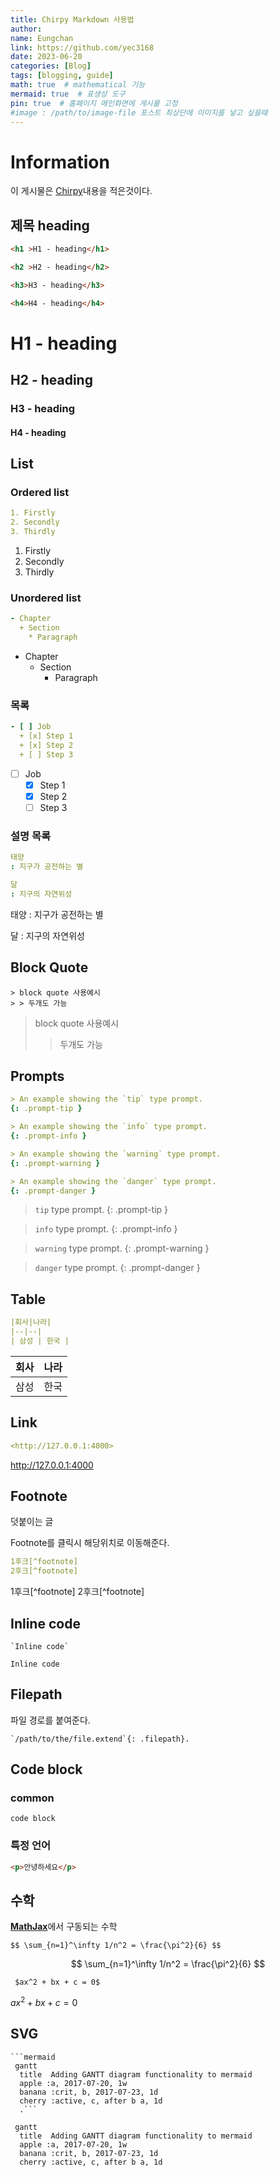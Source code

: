 ```yaml
---
title: Chirpy Markdown 사용법
author:
name: Eungchan
link: https://github.com/yec3168
date: 2023-06-20
categories: [Blog]
tags: [blogging, guide]
math: true  # mathematical 기능
mermaid: true  # 표생성 도구
pin: true  # 홈페이지 메인화면에 게시물 고정
#image : /path/to/image-file 포스트 최상단에 이미지를 넣고 싶을때
---
```


# Information
이 게시물은 [Chirpy](https://chirpy.cotes.page/posts/text-and-typography/)내용을 적은것이다.


## 제목 heading
```html
<h1 >H1 - heading</h1>

<h2 >H2 - heading</h2>

<h3>H3 - heading</h3>

<h4>H4 - heading</h4>
```
<h1>H1 - heading</h1>

<h2>H2 - heading</h2>

<h3>H3 - heading</h3>

<h4>H4 - heading</h4>

## List
### Ordered list
```yaml 
1. Firstly
2. Secondly
3. Thirdly
```
1. Firstly
2. Secondly
3. Thirdly
### Unordered list
```yaml
- Chapter
  + Section
    * Paragraph
```
- Chapter
  + Section
    * Paragraph

### 목록
```yaml
- [ ] Job
  + [x] Step 1
  + [x] Step 2
  + [ ] Step 3
```
- [ ] Job
  + [x] Step 1
  + [x] Step 2
  + [ ] Step 3

### 설명 목록
```yaml
태양
: 지구가 공전하는 별

달
: 지구의 자연위성
```
태양
: 지구가 공전하는 별

달
: 지구의 자연위성


## Block Quote
```
> block quote 사용예시
> > 두개도 가능
```
> block quote 사용예시
> > 두개도 가능

##  Prompts

```yaml
> An example showing the `tip` type prompt.
{: .prompt-tip }

> An example showing the `info` type prompt.
{: .prompt-info }

> An example showing the `warning` type prompt.
{: .prompt-warning }

> An example showing the `danger` type prompt.
{: .prompt-danger }

```

>  `tip` type prompt.
{: .prompt-tip }

>  `info` type prompt.
{: .prompt-info }

> `warning` type prompt.
{: .prompt-warning }

> `danger` type prompt.
{: .prompt-danger }


## Table
```yaml
|회사|나라|
|--|--|
| 삼성 | 한국 |

```
|회사|나라|
|--|--|
| 삼성 | 한국 |

## Link 
```yaml
<http://127.0.0.1:4000>
```
<http://127.0.0.1:4000>

## Footnote
덧붙이는 글

Footnote를 클릭시  해당위치로 이동해준다.
```yaml
1후크[^footnote]
2후크[^footnote]
```
1후크[^footnote]
2후크[^footnote]


## Inline code
```
`Inline code`
```
`Inline code`

## Filepath
파일 경로를 붙여준다.
```
`/path/to/the/file.extend`{: .filepath}.
```

## Code block

### common
```
code block
```
### 특정 언어

```html
<p>안녕하세요</p>
```

## 수학
[**MathJax**](https://www.mathjax.org/)에서 구동되는 수학
```
$$ \sum_{n=1}^\infty 1/n^2 = \frac{\pi^2}{6} $$
```
$$ \sum_{n=1}^\infty 1/n^2 = \frac{\pi^2}{6} $$

```
 $ax^2 + bx + c = 0$
```
 $ax^2 + bx + c = 0$

## SVG
```
```mermaid
 gantt
  title  Adding GANTT diagram functionality to mermaid
  apple :a, 2017-07-20, 1w
  banana :crit, b, 2017-07-23, 1d
  cherry :active, c, after b a, 1d
  .```
```
```mermaid
 gantt
  title  Adding GANTT diagram functionality to mermaid
  apple :a, 2017-07-20, 1w
  banana :crit, b, 2017-07-23, 1d
  cherry :active, c, after b a, 1d
```


